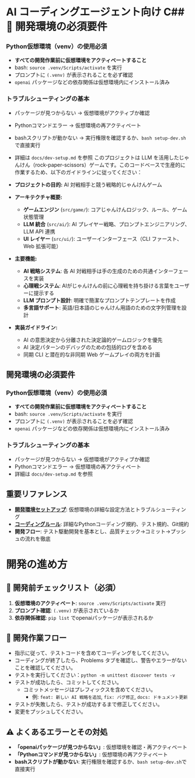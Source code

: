 # AI コーディングエージェント向け C## 🚨 開発環境の必須要件

### Python仮想環境（venv）の使用必須
- **すべての開発作業前に仮想環境をアクティベートすること**
- bash: `source .venv/Scripts/activate` を実行
- プロンプトに `(.venv)` が表示されることを必ず確認
- `openai` パッケージなどの依存関係は仮想環境内にインストール済み

### トラブルシューティングの基本
- パッケージが見つからない → 仮想環境がアクティブか確認
- Pythonコマンドエラー → 仮想環境の再アクティベート
- bashスクリプトが動かない → 実行権限を確認するか、`bash setup-dev.sh`で直接実行
- 詳細は `docs/dev-setup.md` を参照
このプロジェクトは LLM を活用したじゃんけん（rock-paper-scissors）ゲームです。このコードベースで生産的に作業するため、以下のガイドラインに従ってください：

- **プロジェクトの目的:** AI 対戦相手と競う戦略的じゃんけんゲーム
- **アーキテクチャ概要:**
  - **ゲームエンジン** (`src/game/`): コアじゃんけんロジック、ルール、ゲーム状態管理
  - **LLM 統合** (`src/ai/`): AI プレイヤー戦略、プロンプトエンジニアリング、LLM API 連携
  - **UI レイヤー** (`src/ui/`): ユーザーインターフェース（CLI ファースト、Web 拡張可能）
- **主要機能:**
  - **AI 戦略システム**: 各 AI 対戦相手は手の生成のための共通インターフェースを実装
  - **心理戦システム**: AIがじゃんけんの前に心理戦を持ち掛ける言葉をユーザーに提示する
  - **LLM プロンプト設計**: 明確で簡潔なプロンプトテンプレートを作成
  - **多言語サポート**: 英語/日本語のじゃんけん用語のための文字列管理を設計
- **実装ガイドライン:**
  - AI の意思決定から分離された決定論的ゲームロジックを優先
  - AI 決定パターンのデバッグのための包括的ログを含める
  - 同期 CLI と潜在的な非同期 Web ゲームプレイの両方を計画

## 開発環境の必須要件

### Python仮想環境（venv）の使用必須
- **すべての開発作業前に仮想環境をアクティベートすること**
- bash: `source .venv/Scripts/activate` を実行
- プロンプトに `(.venv)` が表示されることを必ず確認
- `openai` パッケージなどの依存関係は仮想環境内にインストール済み

### トラブルシューティングの基本
- パッケージが見つからない → 仮想環境がアクティブか確認
- Pythonコマンドエラー → 仮想環境の再アクティベート
- 詳細は `docs/dev-setup.md` を参照

## 重要リファレンス

- **[開発環境セットアップ](../docs/dev-setup.md)**: 仮想環境の詳細な設定方法とトラブルシューティング
- **[コーディングルール](./coding-rules.md)**: 詳細なPythonコーディング規約、テスト規約、Git規約
- **開発フロー**: テスト駆動開発を基本とし、品質チェック→コミット→プッシュの流れを徹底

# 開発の進め方

## 🔧 開発前チェックリスト（必須）
1. **仮想環境のアクティベート**: `source .venv/Scripts/activate` 実行
2. **プロンプト確認**: `(.venv)` が表示されているか
3. **依存関係確認**: `pip list` でopenaiパッケージが表示されるか

## 📝 開発作業フロー
- 指示に従って、テストコードを含めてコーディングをしてください。
- コーディングが終了したら、Problems タブを確認し、警告やエラーがないことを確認してください。
- テストを実行してください：`python -m unittest discover tests -v`
- テストが成功したら、コミットしてください。
  - コミットメッセージはプレフィックスを含めてください。
    - 例: `feat: 新しい AI 戦略を追加`, `fix: バグ修正`, `docs: ドキュメント更新`
- テストが失敗したら、テストが成功するまで修正してください。
- 変更をプッシュしてください。

## ⚠️ よくあるエラーとその対処
- **「openaiパッケージが見つからない」**: 仮想環境を確認・再アクティベート
- **「Pythonコマンドが見つからない」**: 仮想環境の再アクティベート
- **bashスクリプトが動かない**: 実行権限を確認するか、`bash setup-dev.sh`で直接実行